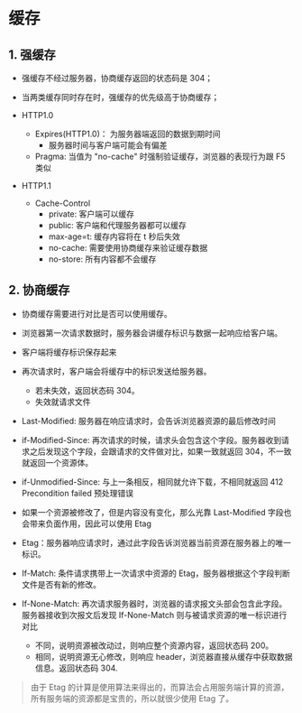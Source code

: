 # 缓存

## 1. 强缓存

- 强缓存不经过服务器，协商缓存返回的状态码是 304；
- 当两类缓存同时存在时，强缓存的优先级高于协商缓存；

- HTTP1.0
  - Expires(HTTP1.0)： 为服务器端返回的数据到期时间
    - 服务器时间与客户端可能会有偏差
  - Pragma: 当值为 "no-cache" 时强制验证缓存，浏览器的表现行为跟 F5 类似
- HTTP1.1
  - Cache-Control
    - private: 客户端可以缓存
    - public: 客户端和代理服务器都可以缓存
    - max-age=t: 缓存内容将在 t 秒后失效
    - no-cache: 需要使用协商缓存来验证缓存数据
    - no-store: 所有内容都不会缓存

## 2. 协商缓存

- 协商缓存需要进行对比是否可以使用缓存。
- 浏览器第一次请求数据时，服务器会讲缓存标识与数据一起响应给客户端。
- 客户端将缓存标识保存起来
- 再次请求时，客户端会将缓存中的标识发送给服务器。

  - 若未失效，返回状态码 304。
  - 失效就请求文件

- Last-Modified: 服务器在响应请求时，会告诉浏览器资源的最后修改时间
- if-Modified-Since: 再次请求的时候，请求头会包含这个字段。服务器收到请求之后发现这个字段，会跟请求的文件做对比，如果一致就返回 304，不一致就返回一个资源体。
- if-Unmodified-Since: 与上一条相反，相同就允许下载，不相同就返回 412 Precondition failed 预处理错误

- 如果一个资源被修改了，但是内容没有变化，那么光靠 Last-Modified 字段也会带来负面作用，因此可以使用 Etag

- Etag：服务器响应请求时，通过此字段告诉浏览器当前资源在服务器上的唯一标识。
- If-Match: 条件请求携带上一次请求中资源的 Etag，服务器根据这个字段判断文件是否有新的修改。
- If-None-Match: 再次请求服务器时，浏览器的请求报文头部会包含此字段。服务器接收到次报文后发现 If-None-Match 则与被请求资源的唯一标识进行对比
  - 不同，说明资源被改动过，则响应整个资源内容，返回状态码 200。
  - 相同，说明资源无心修改，则响应 header，浏览器直接从缓存中获取数据信息。返回状态码 304.

> 由于 Etag 的计算是使用算法来得出的，而算法会占用服务端计算的资源，所有服务端的资源都是宝贵的，所以就很少使用 Etag 了。

